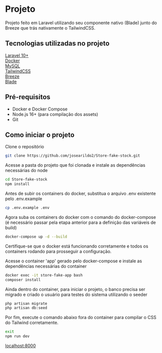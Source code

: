 # Projeto

Projeto feito em Laravel utilizando seu componente nativo (Blade) junto do Breeze que trás nativamente o TailwindCSS.

## Tecnologias utilizadas no projeto

[Laravel 10+](https://laravel.com/docs/12.x) <br>
[Docker](https://www.docker.com/) <br>
[MySQL](https://www.mysql.com/) <br>
[TailwindCSS](https://tailwindcss.com/) <br>
[Breeze](https://laravel.com/docs/10.x/starter-kits) <br>
[Blade](https://laravel.com/docs/12.x/blade) <br>

## Pré-requisitos
- Docker e Docker Compose
- Node.js 16+ (para compilação dos assets)
- Git

## Como iniciar o projeto

Clone o repositório

```sh
git clone https://github.com/josearildo2/Store-fake-stock.git
```

Acesse a pasta do projeto que foi clonada e instale as dependências necessárias do node
```sh
cd Store-fake-stock
npm install
```

Antes de subir os containers do docker, substitua o arquivo .env existente pelo .env.example
```sh
cp .env.example .env
```

Agora suba os containers do docker com o comando do docker-compose (é necessário passar pela etapa anterior para a definição das variáveis de build)
```sh
docker-compose up -d --build
```

Certifique-se que o docker está funcionando corretamente e todos os containers rodando para prosseguir a configuração.

Acesse o container 'app' gerado pelo docker-compose e instale as dependências necessárias do container
```sh
docker exec -it store-fake-app bash
composer install
```

Ainda dentro do container, para iniciar o projeto, o banco precisa ser migrado e criado o usuário para testes do sistema utilizando o seeder
```sh
php artisan migrate
php artisan db:seed
```

Por fim, execute o comando abaixo fora do container para compilar o CSS do Tailwind corretamente.
```sh
exit
npm run dev
```

[localhost:8000](http://localhost:8000/) <br>
